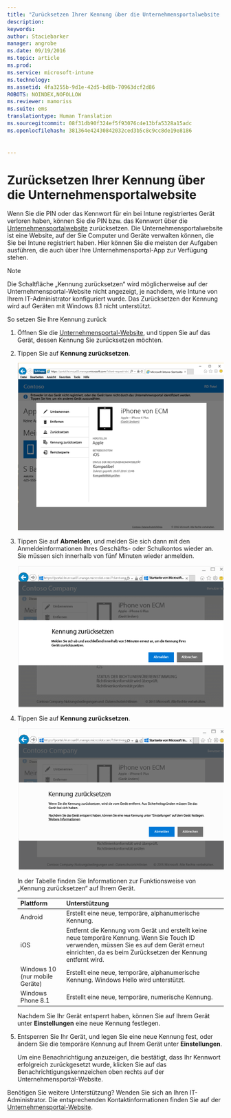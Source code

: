 ```yaml
---
title: "Zurücksetzen Ihrer Kennung über die Unternehmensportalwebsite | Microsoft Intune"
description: 
keywords: 
author: Staciebarker
manager: angrobe
ms.date: 09/19/2016
ms.topic: article
ms.prod: 
ms.service: microsoft-intune
ms.technology: 
ms.assetid: 4fa3255b-9d1e-42d5-bd8b-70963dcf2d86
ROBOTS: NOINDEX,NOFOLLOW
ms.reviewer: mamoriss
ms.suite: ems
translationtype: Human Translation
ms.sourcegitcommit: 08f31db90f324ef5f93076c4e13bfa5328a15adc
ms.openlocfilehash: 381364e42430842032ced3b5c8c9cc8de19e8186


---
```



# Zurücksetzen Ihrer Kennung über die Unternehmensportalwebsite

Wenn Sie die PIN oder das Kennwort für ein bei Intune registriertes Gerät verloren haben, können Sie die PIN bzw. das Kennwort über die [Unternehmensportalwebsite](http://portal.manage.microsoft.com) zurücksetzen. Die Unternehmensportalwebsite ist eine Website, auf der Sie Computer und Geräte verwalten können, die Sie bei Intune registriert haben. Hier können Sie die meisten der Aufgaben ausführen, die auch über Ihre Unternehmensportal-App zur Verfügung stehen.

> [!NOTE]
> Die Schaltfläche „Kennung zurücksetzen“ wird möglicherweise auf der Unternehmensportal-Website nicht angezeigt, je nachdem, wie Intune von Ihrem IT-Administrator konfiguriert wurde. Das Zurücksetzen der Kennung wird auf Geräten mit Windows 8.1 nicht unterstützt.

So setzen Sie Ihre Kennung zurück

1.  Öffnen Sie die [Unternehmensportal-Website](http://portal.manage.microsoft.com), und tippen Sie auf das Gerät, dessen Kennung Sie zurücksetzen möchten.

2.  Tippen Sie auf **Kennung zurücksetzen**.

    ![resetp-passcode-option-on-company-portal-website](./media/iwp-screen-with-all-options.png)

3.  Tippen Sie auf **Abmelden**, und melden Sie sich dann mit den Anmeldeinformationen Ihres Geschäfts- oder Schulkontos wieder an. Sie müssen sich innerhalb von fünf Minuten wieder anmelden.

    ![sign-out-sign-back-in](./media/iwp-2-sign-out.png)

4.  Tippen Sie auf **Kennung zurücksetzen**.

    ![tap-reset-passcode](./media/iwp-3-tap-reset-passcode-after-signin.png)

    In der Tabelle finden Sie Informationen zur Funktionsweise von „Kennung zurücksetzen“ auf Ihrem Gerät.

    |Plattform|Unterstützung|
    |------------|-----------|
    |Android|Erstellt eine neue, temporäre, alphanumerische Kennung.|
    |iOS|Entfernt die Kennung vom Gerät und erstellt keine neue temporäre Kennung. Wenn Sie Touch ID verwenden, müssen Sie es auf dem Gerät erneut einrichten, da es beim Zurücksetzen der Kennung entfernt wird.|
    |Windows 10 (nur mobile Geräte)|Erstellt eine neue, temporäre, alphanumerische Kennung. Windows Hello wird unterstützt.|
    |Windows Phone 8.1|Erstellt eine neue, temporäre, numerische Kennung.|
    Nachdem Sie Ihr Gerät entsperrt haben, können Sie auf Ihrem Gerät unter **Einstellungen** eine neue Kennung festlegen.

5.  Entsperren Sie Ihr Gerät, und legen Sie eine neue Kennung fest, oder ändern Sie die temporäre Kennung auf Ihrem Gerät unter **Einstellungen**.

    Um eine Benachrichtigung anzuzeigen, die bestätigt, dass Ihr Kennwort erfolgreich zurückgesetzt wurde, klicken Sie auf das Benachrichtigungskennzeichen oben rechts auf der Unternehmensportal-Website.

Benötigen Sie weitere Unterstützung? Wenden Sie sich an Ihren IT-Administrator. Die entsprechenden Kontaktinformationen finden Sie auf der [Unternehmensportal-Website](http://portal.manage.microsoft.com).





<!--HONumber=Oct16_HO2-->


